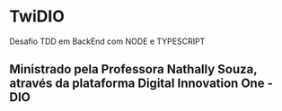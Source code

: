 # TwiDIO
Desafio TDD em BackEnd com NODE e TYPESCRIPT
## Ministrado pela Professora Nathally Souza, através da plataforma Digital Innovation One - DIO
